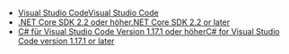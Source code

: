 * [<span data-ttu-id="6cd54-101">Visual Studio Code</span><span class="sxs-lookup"><span data-stu-id="6cd54-101">Visual Studio Code</span></span>](https://code.visualstudio.com/download)
* [<span data-ttu-id="6cd54-102">.NET Core SDK 2.2 oder höher</span><span class="sxs-lookup"><span data-stu-id="6cd54-102">.NET Core SDK 2.2 or later</span></span>](https://www.microsoft.com/net/download/all)
* [<span data-ttu-id="6cd54-103">C# für Visual Studio Code Version 1.17.1 oder höher</span><span class="sxs-lookup"><span data-stu-id="6cd54-103">C# for Visual Studio Code version 1.17.1 or later</span></span>](https://marketplace.visualstudio.com/items?itemName=ms-vscode.csharp)